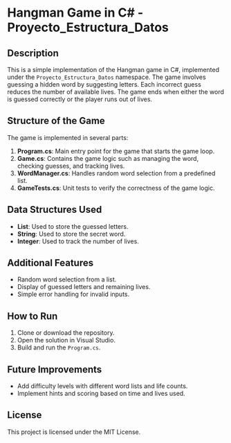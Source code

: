 # Hangman Game in C# - Proyecto_Estructura_Datos

## Description
This is a simple implementation of the Hangman game in C#, implemented under the `Proyecto_Estructura_Datos` namespace. The game involves guessing a hidden word by suggesting letters. Each incorrect guess reduces the number of available lives. The game ends when either the word is guessed correctly or the player runs out of lives.

## Structure of the Game
The game is implemented in several parts:

1. **Program.cs**: Main entry point for the game that starts the game loop.
2. **Game.cs**: Contains the game logic such as managing the word, checking guesses, and tracking lives.
3. **WordManager.cs**: Handles random word selection from a predefined list.
4. **GameTests.cs**: Unit tests to verify the correctness of the game logic.

## Data Structures Used
- **List**: Used to store the guessed letters.
- **String**: Used to store the secret word.
- **Integer**: Used to track the number of lives.

## Additional Features
- Random word selection from a list.
- Display of guessed letters and remaining lives.
- Simple error handling for invalid inputs.

## How to Run
1. Clone or download the repository.
2. Open the solution in Visual Studio.
3. Build and run the `Program.cs`.

## Future Improvements
- Add difficulty levels with different word lists and life counts.
- Implement hints and scoring based on time and lives used.

## License
This project is licensed under the MIT License.
